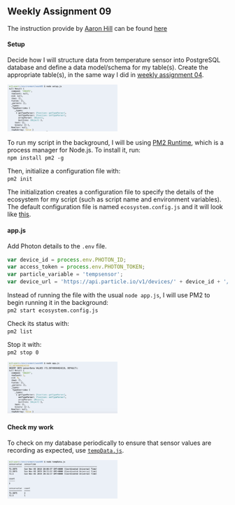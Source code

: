 ## Weekly Assignment 09

The instruction provide by [Aaron Hill](https://github.com/aaronxhill) can be found [here](https://github.com/visualizedata/data-structures/tree/master/weekly_assignment_09)

#### Setup

Decide how I will structure data from temperature sensor into PostgreSQL database and define a data model/schema for my table(s). Create the appropriate table(s), in the same way I did in [weekly assignment 04](https://github.com/yujunmjiang/data-structures-fall-19/tree/master/week04).

<img src="https://github.com/yujunmjiang/data-structures-fall-19/blob/master/week09/image/sample-1.png" width="50%"/>

To run my script in the background, I will be using [PM2 Runtime](https://pm2.keymetrics.io/docs/usage/pm2-doc-single-page/), which is a process manager for Node.js. To install it, run:  
`npm install pm2 -g`

Then, initialize a configuration file with:  
`pm2 init`

The initialization creates a configuration file to specify the details of the ecosystem for my script (such as script name and environment variables). The default configuration file is named `ecosystem.config.js` and it will look like [this](https://github.com/visualizedata/data-structures/blob/master/weekly_assignment_09/ecosystem.config.js). 

#### app.js

Add Photon details to the `.env` file.

```javascript
var device_id = process.env.PHOTON_ID;
var access_token = process.env.PHOTON_TOKEN;
var particle_variable = 'tempsensor';
var device_url = 'https://api.particle.io/v1/devices/' + device_id + '/' + particle_variable + '?access_token=' + access_token;
```

Instead of running the file with the usual `node app.js`, I will use PM2 to begin running it in the background:  
`pm2 start ecosystem.config.js`

Check its status with:  
`pm2 list`

Stop it with:  
`pm2 stop 0`

<img src="https://github.com/yujunmjiang/data-structures-fall-19/blob/master/week09/image/sample-2.png" width="50%"/>

#### Check my work

To check on my database periodically to ensure that sensor values are recording as expected, use [`tempData.js`](https://github.com/yujunmjiang/data-structures-fall-19/blob/master/week09/tempData.js).

<img src="https://github.com/yujunmjiang/data-structures-fall-19/blob/master/week09/image/sample-3.png" width="50%"/>
